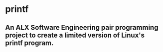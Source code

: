 # printf

## An ALX Software Engineering pair programming project to create a limited version of Linux's printf program.
